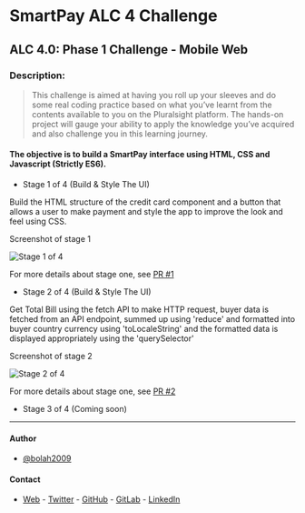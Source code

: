 # SmartPay ALC 4 Challenge

## ALC 4.0: Phase 1 Challenge - Mobile Web


### Description:

> This challenge is aimed at having you roll up your sleeves and do some real coding practice based on what you’ve learnt from the contents available to you on the Pluralsight platform. The hands-on project will gauge your ability to apply the knowledge you’ve acquired and also challenge you in this learning journey. 


#### The objective is to build a SmartPay interface using HTML, CSS and Javascript (Strictly ES6).

- Stage 1 of 4 (Build & Style The UI)

Build the HTML structure of the credit card component and a button that allows a user to make payment and style the app to improve the look and feel using CSS.

Screenshot of stage 1

![Stage 1 of 4](https://user-images.githubusercontent.com/36057474/62360214-384a2c00-b510-11e9-830f-ecf148e0f8d7.png)

For more details about stage one, see [PR #1](https://github.com/bolah2009/SmartPay/pull/1)

- Stage 2 of 4 (Build & Style The UI)

Get Total Bill using the fetch API to make HTTP request, buyer data is fetched from an API endpoint, summed up using 'reduce'  and formatted into buyer country currency using 'toLocaleString' and the formatted data is displayed appropriately using the 'querySelector'

Screenshot of stage 2

![Stage 2 of 4](https://user-images.githubusercontent.com/36057474/62460218-4ea6f080-b779-11e9-9c5b-0122d983f5e8.png)

For more details about stage one, see [PR #2](https://github.com/bolah2009/SmartPay/pull/2)


- Stage 3 of 4 (Coming soon)

----- 

#### Author

- [@bolah2009](https://github.com/bolah2009/)

#### Contact

- [Web](https://bolabuari.com/) - [Twitter](https://twitter.com/bolah2009) - [GitHub](https://github.com/bolah2009/) - [GitLab](https://gitlab.com/bolah2009/) - [LinkedIn](https://www.linkedin.com/in/bolah2009/)
